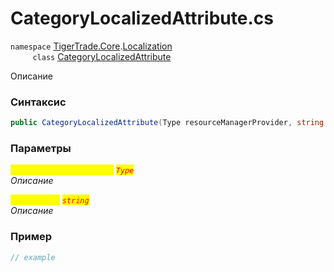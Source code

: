 
# CategoryLocalizedAttribute.cs
`namespace` [TigerTrade.Core](../../../../TigerTrade.Core.md).[Localization](../../../../TigerTrade.Core/Localization.md)  
&nbsp;&nbsp;&nbsp;&nbsp;&nbsp;&nbsp;&nbsp;&nbsp;&nbsp;`class` [CategoryLocalizedAttribute](../../CategoryLocalizedAttribute.cs.md)

Описание

### Синтаксис
```csharp
public CategoryLocalizedAttribute(Type resourceManagerProvider, string resourceKey)
```
### Параметры  
<mark style="color:yellow;">`resourceManagerProvider`</mark> <mark style="color:red;">*`Type`*</mark>  
 *Описание*  
  
<mark style="color:yellow;">`resourceKey`</mark> <mark style="color:red;">*`string`*</mark>  
 *Описание*  
  


### Пример  
```csharp
// example
```
                    
                    